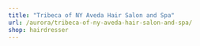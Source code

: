 ```yaml
---
title: "Tribeca of NY Aveda Hair Salon and Spa"
url: /aurora/tribeca-of-ny-aveda-hair-salon-and-spa/
shop: hairdresser
---
```

